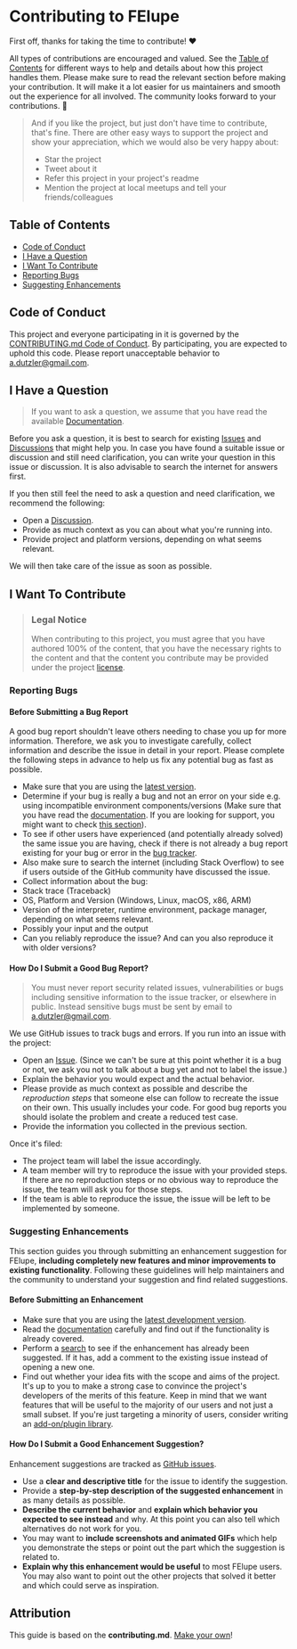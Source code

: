 <!-- omit in toc -->
# Contributing to FElupe

First off, thanks for taking the time to contribute! ❤️

All types of contributions are encouraged and valued. See the [Table of Contents](#table-of-contents) for different ways to help and details about how this project handles them. Please make sure to read the relevant section before making your contribution. It will make it a lot easier for us maintainers and smooth out the experience for all involved. The community looks forward to your contributions. 🎉

> And if you like the project, but just don't have time to contribute, that's fine. There are other easy ways to support the project and show your appreciation, which we would also be very happy about:
> - Star the project
> - Tweet about it
> - Refer this project in your project's readme
> - Mention the project at local meetups and tell your friends/colleagues

<!-- omit in toc -->
## Table of Contents

- [Code of Conduct](#code-of-conduct)
- [I Have a Question](#i-have-a-question)
- [I Want To Contribute](#i-want-to-contribute)
- [Reporting Bugs](#reporting-bugs)
- [Suggesting Enhancements](#suggesting-enhancements)

## Code of Conduct

This project and everyone participating in it is governed by the
[CONTRIBUTING.md Code of Conduct](https://github.com/adtzlr/felupe/blob/main/CODE_OF_CONDUCT.md).
By participating, you are expected to uphold this code. Please report unacceptable behavior
to <a.dutzler@gmail.com>.

## I Have a Question

> If you want to ask a question, we assume that you have read the available [Documentation](https://felupe.readthedocs.io/).

Before you ask a question, it is best to search for existing [Issues](https://github.com/adtzlr/felupe/issues) and [Discussions](https://github.com/adtzlr/felupe/discussions) that might help you. In case you have found a suitable issue or discussion and still need clarification, you can write your question in this issue or discussion. It is also advisable to search the internet for answers first.

If you then still feel the need to ask a question and need clarification, we recommend the following:

- Open a [Discussion](https://github.com/adtzlr/felupe/discussions/new/choose).
- Provide as much context as you can about what you're running into.
- Provide project and platform versions, depending on what seems relevant.

We will then take care of the issue as soon as possible.

## I Want To Contribute

> ### Legal Notice
> When contributing to this project, you must agree that you have authored 100% of the content, that you have the necessary rights to the content and that the content you contribute may be provided under the project [license](https://github.com/adtzlr/felupe/blob/main/LICENSE).

### Reporting Bugs

<!-- omit in toc -->
#### Before Submitting a Bug Report

A good bug report shouldn't leave others needing to chase you up for more information. Therefore, we ask you to investigate carefully, collect information and describe the issue in detail in your report. Please complete the following steps in advance to help us fix any potential bug as fast as possible.

- Make sure that you are using the [latest version](https://felupe.readthedocs.io/en/latest/#installation).
- Determine if your bug is really a bug and not an error on your side e.g. using incompatible environment components/versions (Make sure that you have read the [documentation](https://felupe.readthedocs.io/). If you are looking for support, you might want to check [this section](#i-have-a-question)).
- To see if other users have experienced (and potentially already solved) the same issue you are having, check if there is not already a bug report existing for your bug or error in the [bug tracker](https://github.com/adtzlr/felupe/issues?q=label%3Abug).
- Also make sure to search the internet (including Stack Overflow) to see if users outside of the GitHub community have discussed the issue.
- Collect information about the bug:
- Stack trace (Traceback)
- OS, Platform and Version (Windows, Linux, macOS, x86, ARM)
- Version of the interpreter, runtime environment, package manager, depending on what seems relevant.
- Possibly your input and the output
- Can you reliably reproduce the issue? And can you also reproduce it with older versions?

<!-- omit in toc -->
#### How Do I Submit a Good Bug Report?

> You must never report security related issues, vulnerabilities or bugs including sensitive information to the issue tracker, or elsewhere in public. Instead sensitive bugs must be sent by email to <a.dutzler@gmail.com>.

We use GitHub issues to track bugs and errors. If you run into an issue with the project:

- Open an [Issue](https://github.com/adtzlr/felupe/issues/new). (Since we can't be sure at this point whether it is a bug or not, we ask you not to talk about a bug yet and not to label the issue.)
- Explain the behavior you would expect and the actual behavior.
- Please provide as much context as possible and describe the *reproduction steps* that someone else can follow to recreate the issue on their own. This usually includes your code. For good bug reports you should isolate the problem and create a reduced test case.
- Provide the information you collected in the previous section.

Once it's filed:

- The project team will label the issue accordingly.
- A team member will try to reproduce the issue with your provided steps. If there are no reproduction steps or no obvious way to reproduce the issue, the team will ask you for those steps.
- If the team is able to reproduce the issue, the issue will be left to be implemented by someone.

<!-- omit in toc -->
### Suggesting Enhancements

This section guides you through submitting an enhancement suggestion for FElupe, **including completely new features and minor improvements to existing functionality**. Following these guidelines will help maintainers and the community to understand your suggestion and find related suggestions.

<!-- omit in toc -->
#### Before Submitting an Enhancement

- Make sure that you are using the [latest development version](https://felupe.readthedocs.io/en/latest/#installation).
- Read the [documentation](https://felupe.readthedocs.io/) carefully and find out if the functionality is already covered.
- Perform a [search](https://github.com/adtzlr/felupe/issues) to see if the enhancement has already been suggested. If it has, add a comment to the existing issue instead of opening a new one.
- Find out whether your idea fits with the scope and aims of the project. It's up to you to make a strong case to convince the project's developers of the merits of this feature. Keep in mind that we want features that will be useful to the majority of our users and not just a small subset. If you're just targeting a minority of users, consider writing an [add-on/plugin library](https://github.com/adtzlr/felupe?tab=readme-ov-file#extension-packages).

<!-- omit in toc -->
#### How Do I Submit a Good Enhancement Suggestion?

Enhancement suggestions are tracked as [GitHub issues](https://github.com/adtzlr/felupe/issues).

- Use a **clear and descriptive title** for the issue to identify the suggestion.
- Provide a **step-by-step description of the suggested enhancement** in as many details as possible.
- **Describe the current behavior** and **explain which behavior you expected to see instead** and why. At this point you can also tell which alternatives do not work for you.
- You may want to **include screenshots and animated GIFs** which help you demonstrate the steps or point out the part which the suggestion is related to.
- **Explain why this enhancement would be useful** to most FElupe users. You may also want to point out the other projects that solved it better and which could serve as inspiration.

<!-- omit in toc -->
## Attribution
This guide is based on the **contributing.md**. [Make your own](https://contributing.md/)!
